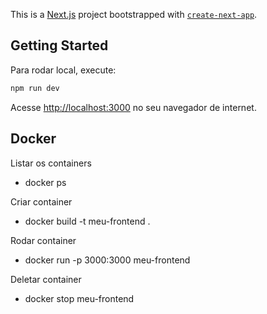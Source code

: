 This is a [Next.js](https://nextjs.org) project bootstrapped with [`create-next-app`](https://nextjs.org/docs/app/api-reference/cli/create-next-app).

## Getting Started

Para rodar local, execute:

```bash
npm run dev
```

Acesse [http://localhost:3000](http://localhost:3000) no seu navegador de internet.

## Docker

Listar os containers
- docker ps

Criar container
- docker build -t meu-frontend .

Rodar container
- docker run -p 3000:3000 meu-frontend

Deletar container
- docker stop meu-frontend
